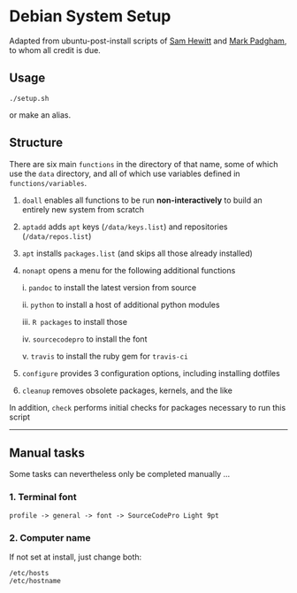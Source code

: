 Debian System Setup
===========================

Adapted from ubuntu-post-install scripts of [Sam Hewitt](https://github.com/snwh/ubuntu-post-install) and [Mark
Padgham](https://github.com/mpadge/ubuntu-setup), to whom all credit is due.

## Usage

```
./setup.sh
```
or make an alias.

## Structure

There are six main `functions` in the directory of that name, some of which use
the `data` directory, and all of which use variables defined in
`functions/variables`.

1. `doall` enables all functions to be run **non-interactively** to build an
   entirely new system from scratch

2. `aptadd` adds `apt` keys (`/data/keys.list`) and repositories
   (`/data/repos.list`)

3. `apt` installs `packages.list` (and skips all those already installed)

4. `nonapt` opens a menu for the following additional functions

    i.  `pandoc` to install the latest version from source

    ii. `python` to install a host of additional python modules

    iii. `R packages` to install those

    iv.  `sourcecodepro` to install the font

    v. `travis` to install the ruby gem for `travis-ci`

5. `configure` provides 3 configuration options, including installing dotfiles

6. `cleanup` removes obsolete packages, kernels, and the like


In addition, `check` performs initial checks for packages necessary to run this
script

------

## Manual tasks

Some tasks can nevertheless only be completed manually ... 

### 1. Terminal font

```
profile -> general -> font -> SourceCodePro Light 9pt
```

### 2. Computer name

If not set at install, just change both:
```
/etc/hosts
/etc/hostname
```
